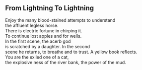 From Lightning To Lightning
---------------------------
Enjoy the many blood-stained attempts to understand  
the affluent legless horse.  
There is electric fortune in chirping it.  
To continue lost apples and for wells.  
In the first scene, the acerb god  
is scratched by a daughter. In the second  
scene he returns, to breathe and to trust. A yellow book reflects.  
You are the exiled one of a cat,  
the explosive ness of the river bank, the power of the mud.  
